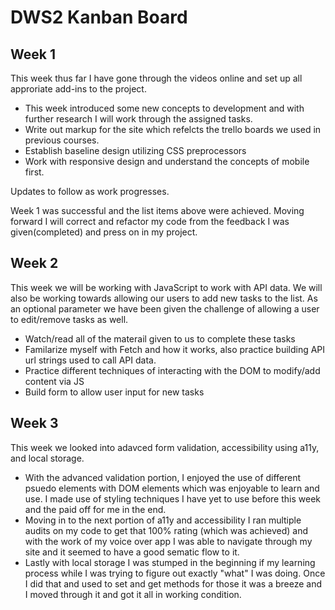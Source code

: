 # DWS2 Kanban Board

## Week 1
This week thus far I have gone through the videos online and set up all approriate add-ins to the project. 

- This week introduced some new concepts to development and with further research I will work through the assigned tasks.
- Write out markup for the site which refelcts the trello boards we used in previous courses.
- Establish baseline design utilizing CSS preprocessors
- Work with responsive design and understand the concepts of mobile first.

Updates to follow as work progresses.

Week 1 was successful and the list items above were achieved. Moving forward I will correct and refactor my code from the feedback I was given(completed) and press on in my project.

## Week 2
This week we will be working with JavaScript to work with API data. We will also be working towards allowing our users to add new tasks to the list. As an optional parameter we have been given the challenge of allowing a user to edit/remove tasks as well. 

- Watch/read all of the materail given to us to complete these tasks
- Familarize myself with Fetch and how it works, also practice building API url strings used to call API data.
- Practice different techniques of interacting with the DOM to modify/add content via JS
- Build form to allow user input for new tasks

## Week 3

This week we looked into adavced form validation, accessibility using a11y, and local storage. 

- With the advanced validation portion, I enjoyed the use of different psuedo elements with DOM elements which was enjoyable to learn and use. I made use of styling techniques  I have yet to use before this week and the paid off for me in the end. 
- Moving in to the next portion of a11y and accessibility I ran multiple audits on my code to get that 100% rating (which was achieved) and with the work of my voice over app I was able to navigate through my site and it seemed to have a good sematic flow to it.
- Lastly with local storage I was stumped in the beginning if my learning process while I was trying to figure out exactly "what" I was doing. Once I did that and used to set and get methods for those it was a breeze and I moved through it and got it all in working condition.
